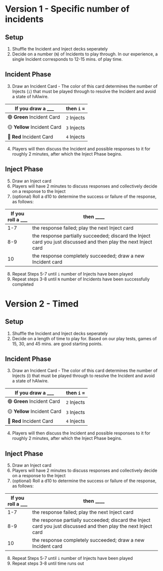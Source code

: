 # Version 1 - Specific number of incidents
## Setup
1. Shuffle the Incident and Inject decks seperately
2. Decide on a number (`N`) of Incidents to play through. In our experience, a single Incident corresponds to 12-15 mins. of play time.
## Incident Phase
3. Draw an Incident Card - The color of this card determines the number of Injects (`i`) that must be played through to resolve the Incident and avoid a state of hAIwire.

|If you draw a ___ |then `i` = |
|---|---|
|:green_circle: **Green** Incident Card |`2` Injects|
|:yellow_circle: **Yellow** Incident Card|`3` Injects|
|:red_circle: **Red** Incident Card|`4` Injects|

4. Players will then discuss the Incident and possible responses to it for roughly 2 minutes, after which the Inject Phase begins.
## Inject Phase
5. Draw an Inject card
6. Players will have 2 minutes to discuss responses and collectively decide on a response to the Inject
7. (optional) Roll a d10 to determine the success or failure of the response, as follows:

|If you roll a ___ | then ____ |
|---|---|
|1-7|the response failed; play the next Inject card|
|8-9|the response partially succeeded; discard the Inject card you just discussed and then play the next Inject card|
|10|the response completely succeeded; draw a new Incident card|

8. Repeat Steps 5-7 until `i` number of Injects have been played 
9. Repeat steps 3-8 until `N` number of Incidents have been successfully completed

# Version 2 - Timed
## Setup
1. Shuffle the Incident and Inject decks seperately
2. Decide on a length of time to play for. Based on our play tests, games of 15, 30, and 45 mins. are good starting points.
## Incident Phase
3. Draw an Incident Card - The color of this card determines the number of Injects (i) that must be played through to resolve the Incident and avoid a state of hAIwire.

|If you draw a ___ |then `i` = |
|---|---|
|:green_circle: **Green** Incident Card |`2` Injects|
|:yellow_circle: **Yellow** Incident Card|`3` Injects|
|:red_circle: **Red** Incident Card|`4` Injects|

4. Players will then discuss the Incident and possible responses to it for roughly 2 minutes, after which the Inject Phase begins.
## Inject Phase
5. Draw an Inject card
6. Players will have 2 minutes to discuss responses and collectively decide on a response to the Inject
7. (optional) Roll a d10 to determine the success or failure of the response, as follows:

|If you roll a ___ | then ____ |
|---|---|
|1-7|the response failed; play the next Inject card|
|8-9|the response partially succeeded; discard the Inject card you just discussed and then play the next Inject card|
|10|the response completely succeeded; draw a new Incident card|

8. Repeat Steps 5-7 until `i` number of Injects have been played 
9. Repeat steps 3-8 until time runs out

